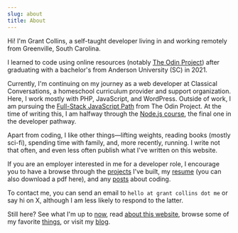 ```yaml
---
slug: about
title: About
---
```


Hi! I'm Grant Collins, a self-taught developer living in and working remotely from Greenville, South Carolina.

I learned to code using online resources (notably [The Odin Project](https://www.theodinproject.com/)) after graduating with a bachelor's from Anderson University (SC) in 2021.

Currently, I'm continuing on my journey as a web developer at Classical Conversations, a homeschool curriculum provider and support organization. Here, I work mostly with PHP, JavaScript, and WordPress. Outside of work, I am pursuing the [Full-Stack JavaScript Path](https://www.theodinproject.com/paths/full-stack-javascript) from The Odin Project. At the time of writing this, I am halfway through the [Node.js course](https://www.theodinproject.com/paths/full-stack-javascript/courses/nodejs), the final one in the developer pathway.

Apart from coding, I like other things—lifting weights, reading books (mostly sci-fi), spending time with family, and, more recently, running. I write not that often, and even less often publish what I've written on this website.

If you are an employer interested in me for a developer role, I encourage you to have a browse through the [projects](/projects) I've built, my [resume](/resume) (you can also download a pdf here), and any [posts](/blog) about coding.

To contact me, you can send an email to `hello at grant collins dot me` or say hi on X, although I am less likely to respond to the latter.

Still here? See what I'm up to [now](/now), read [about this website](/colophon), browse some of my favorite [things](/things), or visit my [blog](/blog).
